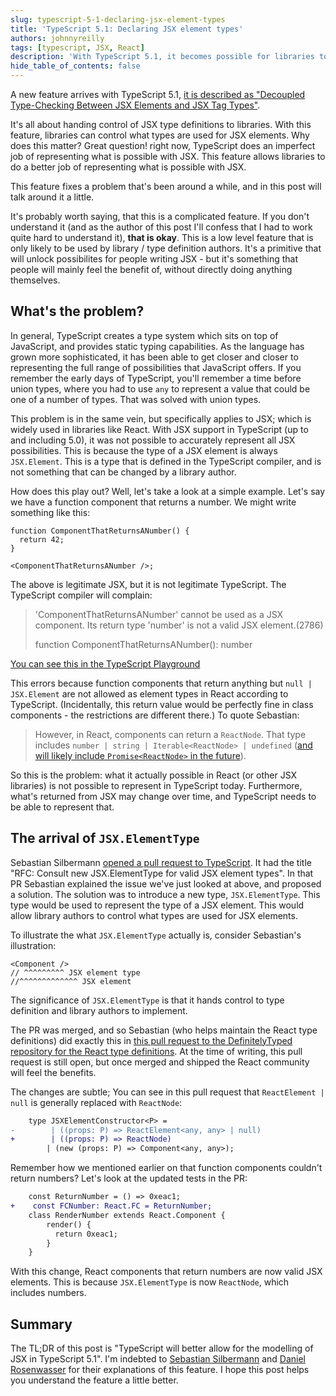 ```yaml
---
slug: typescript-5-1-declaring-jsx-element-types
title: 'TypeScript 5.1: Declaring JSX element types'
authors: johnnyreilly
tags: [typescript, JSX, React]
description: 'With TypeScript 5.1, it becomes possible for libraries to control what types are used for JSX elements. This post looks at why this matters.'
hide_table_of_contents: false
---
```


A new feature arrives with TypeScript 5.1, [it is described as "Decoupled Type-Checking Between JSX Elements and JSX Tag Types"](https://devblogs.microsoft.com/typescript/announcing-typescript-5-1-beta/#decoupled-type-checking-between-jsx-elements-and-jsx-tag-types).

It's all about handing control of JSX type definitions to libraries. With this feature, libraries can control what types are used for JSX elements. Why does this matter? Great question! right now, TypeScript does an imperfect job of representing what is possible with JSX. This feature allows libraries to do a better job of representing what is possible with JSX.

This feature fixes a problem that's been around a while, and in this post will talk around it a little.

It's probably worth saying, that this is a complicated feature. If you don't understand it (and as the author of this post I'll confess that I had to work quite hard to understand it), **that is okay**. This is a low level feature that is only likely to be used by library / type definition authors. It's a primitive that will unlock possibilites for people writing JSX - but it's something that people will mainly feel the benefit of, without directly doing anything themselves.

<!--truncate-->

## What's the problem?

In general, TypeScript creates a type system which sits on top of JavaScript, and provides static typing capabilities. As the language has grown more sophisticated, it has been able to get closer and closer to representing the full range of possibilities that JavaScript offers. If you remember the early days of TypeScript, you'll remember a time before union types, where you had to use `any` to represent a value that could be one of a number of types. That was solved with union types.

This problem is in the same vein, but specifically applies to JSX; which is widely used in libraries like React. With JSX support in TypeScript (up to and including 5.0), it was not possible to accurately represent all JSX possibilities. This is because the type of a JSX element is always `JSX.Element`. This is a type that is defined in the TypeScript compiler, and is not something that can be changed by a library author.

How does this play out? Well, let's take a look at a simple example. Let's say we have a function component that returns a number. We might write something like this:

```tsx
function ComponentThatReturnsANumber() {
  return 42;
}

<ComponentThatReturnsANumber />;
```

The above is legitimate JSX, but it is not legitimate TypeScript. The TypeScript compiler will complain:

> 'ComponentThatReturnsANumber' cannot be used as a JSX component.
> Its return type 'number' is not a valid JSX element.(2786)
>
> function ComponentThatReturnsANumber(): number

[You can see this in the TypeScript Playground](https://www.typescriptlang.org/play?#code/JYWwDg9gTgLgBAJQKYEMDG8BmUIjgIilQ3wG4AoczAVwDsNgJa4BhXSWpWmAFQAsUMZDGpRaAZwCCAOWogARkigAKAJRwA3uThwiIsXAAsAJgoBfSgB424Jl14ChSfRJlzFUOAHoAfOSA)

This errors because function components that return anything but `null | JSX.Element` are not allowed as element types in React according to TypeScript. (Incidentally, this return value would be perfectly fine in class components - the restrictions are different there.) To quote Sebastian:

> However, in React, components can return a `ReactNode`. That type includes `number | string | Iterable<ReactNode> | undefined` ([and will likely include `Promise<ReactNode>` in the future](https://github.com/reactjs/rfcs/pull/229)).

So this is the problem: what it actually possible in React (or other JSX libraries) is not possible to represent in TypeScript today. Furthermore, what's returned from JSX may change over time, and TypeScript needs to be able to represent that.

## The arrival of `JSX.ElementType`

Sebastian Silbermann [opened a pull request to TypeScript](https://github.com/microsoft/TypeScript/pull/51328). It had the title "RFC: Consult new JSX.ElementType for valid JSX element types". In that PR Sebastian explained the issue we've just looked at above, and proposed a solution. The solution was to introduce a new type, `JSX.ElementType`. This type would be used to represent the type of a JSX element. This would allow library authors to control what types are used for JSX elements.

To illustrate the what `JSX.ElementType` actually is, consider Sebastian's illustration:

```tsx
<Component />
// ^^^^^^^^^ JSX element type
//^^^^^^^^^^^^^ JSX element
```

The significance of `JSX.ElementType` is that it hands control to type definition and library authors to implement.

The PR was merged, and so Sebastian (who helps maintain the React type definitions) did exactly this in [this pull request to the DefinitelyTyped repository for the React type definitions](https://github.com/DefinitelyTyped/DefinitelyTyped/pull/65135). At the time of writing, this pull request is still open, but once merged and shipped the React community will feel the benefits.

The changes are subtle; You can see in this pull request that `ReactElement | null` is generally replaced with `ReactNode`:

```diff
    type JSXElementConstructor<P> =
-        | ((props: P) => ReactElement<any, any> | null)
+        | ((props: P) => ReactNode)
        | (new (props: P) => Component<any, any>);
```

Remember how we mentioned earlier on that function components couldn't return numbers? Let's look at the updated tests in the PR:

```diff
    const ReturnNumber = () => 0xeac1;
+    const FCNumber: React.FC = ReturnNumber;
    class RenderNumber extends React.Component {
        render() {
          return 0xeac1;
        }
    }
```

With this change, React components that return numbers are now valid JSX elements. This is because `JSX.ElementType` is now `ReactNode`, which includes numbers.

## Summary

The TL;DR of this post is "TypeScript will better allow for the modelling of JSX in TypeScript 5.1". I'm indebted to [Sebastian Silbermann](https://github.com/eps1lon) and [Daniel Rosenwasser](https://github.com/DanielRosenwasser) for their explanations of this feature. I hope this post helps you understand the feature a little better.
